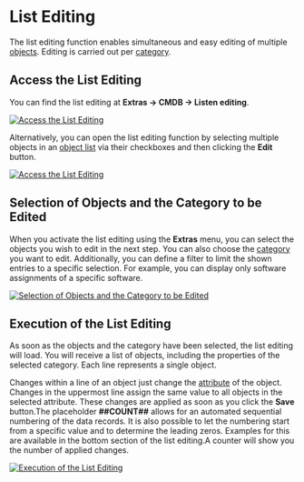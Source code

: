 # List Editing

The list editing function enables simultaneous and easy editing of multiple [objects](../glossary.md). Editing is carried out per [category](../glossary.md).

Access the List Editing
-----------------------

You can find the list editing at **Extras → CMDB → Listen editing**.

[![Access the List Editing](../assets/images/en/efficient-documentation/list-editing/1-le.png)](../assets/images/en/efficient-documentation/list-editing/1-le.png)

Alternatively, you can open the list editing function by selecting multiple objects in an [object list](../basics/object-list/index.md) via their checkboxes and then clicking the **Edit** button.

[![Access the List Editing](../assets/images/en/efficient-documentation/list-editing/2-le.gif)](../assets/images/en/efficient-documentation/list-editing/2-le.gif)

Selection of Objects and the Category to be Edited
--------------------------------------------------

When you activate the list editing using the **Extras**  menu, you can select the objects you wish to edit in the next step. You can also choose the [category](../glossary.md) you want to edit. Additionally, you can define a filter to limit the shown entries to a specific selection. For example, you can display only software assignments of a specific software.

[![Selection of Objects and the Category to be Edited](../assets/images/en/efficient-documentation/list-editing/3-le.gif)](../assets/images/en/efficient-documentation/list-editing/3-le.gif)

Execution of the List Editing
-----------------------------

As soon as the objects and the category have been selected, the list editing will load. You will receive a list of objects, including the properties of the selected category. Each line represents a single object.

Changes within a line of an object just change the [attribute](../glossary.md) of the object. Changes in the uppermost line assign the same value to all objects in the selected attribute. These changes are applied as soon as you click the **Save** button.The placeholder **##COUNT##** allows for an automated sequential numbering of the data records. It is also possible to let the numbering start from a specific value and to determine the leading zeros. Examples for this are available in the bottom section of the list editing.A counter will show you the number of applied changes.

[![Execution of the List Editing](../assets/images/en/efficient-documentation/list-editing/4-le.gif)](../assets/images/en/efficient-documentation/list-editing/4-le.gif)
